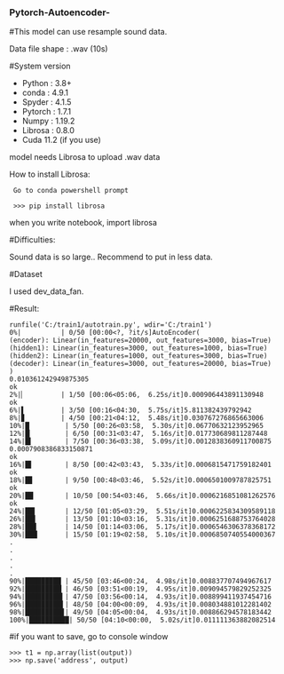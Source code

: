 ### Pytorch-Autoencoder-

#This model can use resample sound data.

Data file shape : .wav (10s)



#System version
 - Python : 3.8+ 
 - conda : 4.9.1
 - Spyder : 4.1.5
 - Pytorch : 1.7.1
 - Numpy : 1.19.2
 - Librosa : 0.8.0
 - Cuda 11.2 (if you use) 
 
 model needs Librosa to upload .wav data
 
 How to install Librosa:
 
     Go to conda powershell prompt
 
     >>> pip install librosa
 
 
 when you write notebook, import librosa 
 
 
 
 #Difficulties:
     
 Sound data is so large.. 
 Recommend to put in less data.
     
 #Dataset
 <a href="https://zenodo.org/record/3678171#.YA1urMht9PY"></a>
 
 I used dev_data_fan.
 
 #Result:
 
    runfile('C:/train1/autotrain.py', wdir='C:/train1')
    0%|          | 0/50 [00:00<?, ?it/s]AutoEncoder(
    (encoder): Linear(in_features=20000, out_features=3000, bias=True)
    (hidden1): Linear(in_features=3000, out_features=1000, bias=True)
    (hidden2): Linear(in_features=1000, out_features=3000, bias=True)
    (decoder): Linear(in_features=3000, out_features=20000, bias=True)
    )
    0.010361242949875305
    ok
    2%|▏         | 1/50 [00:06<05:06,  6.25s/it]0.000906443891130948
    ok
    6%|▌         | 3/50 [00:16<04:30,  5.75s/it]5.811382439792942
    8%|▊         | 4/50 [00:21<04:12,  5.48s/it]0.030767276865663006
    10%|█         | 5/50 [00:26<03:58,  5.30s/it]0.06770632123952965
    12%|█▏        | 6/50 [00:31<03:47,  5.16s/it]0.017730689811287448
    14%|█▍        | 7/50 [00:36<03:38,  5.09s/it]0.0012838360911700875
    0.0007908386833150871
    ok
    16%|█▌        | 8/50 [00:42<03:43,  5.33s/it]0.0006815471759182401
    ok
    18%|█▊        | 9/50 [00:48<03:46,  5.52s/it]0.0006501009787825751
    ok
    20%|██        | 10/50 [00:54<03:46,  5.66s/it]0.0006216851081262576
    ok
    24%|██▍       | 12/50 [01:05<03:29,  5.51s/it]0.0006225834309589118
    26%|██▌       | 13/50 [01:10<03:16,  5.31s/it]0.0006251688753764028
    28%|██▊       | 14/50 [01:14<03:06,  5.17s/it]0.0006546306378368172
    30%|███       | 15/50 [01:19<02:58,  5.10s/it]0.0006850740554000367
    .
    .
    .
    .
    .
    90%|█████████ | 45/50 [03:46<00:24,  4.98s/it]0.008837707494967617
    92%|█████████▏| 46/50 [03:51<00:19,  4.95s/it]0.009094579829252325
    94%|█████████▍| 47/50 [03:56<00:14,  4.93s/it]0.008899411937454716
    96%|█████████▌| 48/50 [04:00<00:09,  4.93s/it]0.008034881012281402
    98%|█████████▊| 49/50 [04:05<00:04,  4.93s/it]0.008866294578183442
    100%|██████████| 50/50 [04:10<00:00,  5.02s/it]0.011111363882082514

#if you want to save, go to console window

    >>> t1 = np.array(list(output))
    >>> np.save('address', output)


